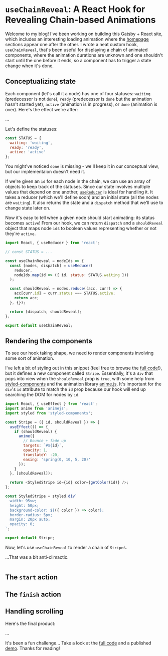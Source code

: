 # `useChainReveal`: A React Hook for Revealing Chain-based Animations

Welcome to my blog! I've been working on building this Gatsby + React site, which includes an interesting loading animation where the [homepage]('/') sections appear one after the other. I wrote a neat custom hook, `useChainReveal`, that's been useful for displaying a chain of animated components, where the animation durations are unknown and one shouldn't start until the one before it ends, so a component has to trigger a state change when it's done.

## Conceptualizing state

Each component (let's call it a node) has one of four statuses: `waiting` (predecessor is not `done`), `ready` (predecessor is `done` but the animation hasn't started yet), `active` (animation is in progress), or `done` (animation is over). Here's the effect we're after:

...

Let's define the statuses:

```js
const STATUS = {
  waiting: 'waiting',
  ready: 'ready',
  active: 'active'
};
```

You might've noticed `done` is missing - we'll keep it in our conceptual view, but our implementaion doesn't need it.

If we're given an `id` for each node in the chain, we can use an array of objects to keep track of the statuses. Since our state involves multiple values that depend on one another, [`useReducer`](https://reactjs.org/docs/hooks-reference.html#usereducer) is ideal for handling it. It takes a reducer (which we'll define soon) and an initial state (all the nodes are `waiting`). It also returns the state and a `dispatch` method that we'll use to change state later on.

Now it's easy to tell when a given node should start animating: its status becomes `active`! From our hook, we can return `dispatch` and a `shouldReveal` object that maps node `id`s to boolean values representing whether or not they're `active`.

```js
import React, { useReducer } from 'react';

// const STATUS = ...

const useChainReveal = nodeIds => {
  const [nodes, dispatch] = useReducer(
    reducer,
    nodeIds.map(id => ({ id, status: STATUS.waiting }))
  );

  const shouldReveal = nodes.reduce((acc, curr) => {
    acc[curr.id] = curr.status === STATUS.active;
    return acc;
  }, {});

  return [dispatch, shouldReveal];
};

export default useChainReveal;
```

## Rendering the components

To see our hook taking shape, we need to render components involving some sort of animation.

I've left a bit of styling out in this snippet (feel free to browse the [full code](https://github.com/raiyaj/snippets/tree/master/use-chain-reveal)!), but it defines a new component called `Stripe`. Essentially, it's a `div` that pops into view when the `shouldReveal` prop is `true`, with some help from [styled-components](https://styled-components.com) and the animation library [anime.js](https://animejs.com). It's important for the `div`'s `id` attribute to match the `id` prop because our hook will end up searching the DOM for nodes by `id`.

```js
import React, { useEffect } from 'react';
import anime from 'animejs';
import styled from 'styled-components';

const Stripe = ({ id, shouldReveal }) => {
  useEffect(() => {
    if (shouldReveal) {
      anime({
        // Bounce + fade up
        targets: `#${id}`,
        opacity: 1,
        translateY: -20,
        easing: 'spring(0, 10, 5, 20)'
      });
    }
  }, [shouldReveal]);

  return <StyledStripe id={id} color={getColor(id)} />;
};

const StyledStripe = styled.div`
  width: 95vw;
  height: 50px;
  background-color: ${({ color }) => color};
  border-radius: 5px;
  margin: 20px auto;
  opacity: 0;
`;

export default Stripe;
```

Now, let's use `useChainReveal` to render a chain of `Stripe`s.

...That was a bit anti-climactic. 

```js
```

## The `start` action

## The `finish` action

## Handling scrolling

Here's the final product:

...

It's been a fun challenge... Take a look at the [full code]() and a published [demo](). Thanks for reading!
